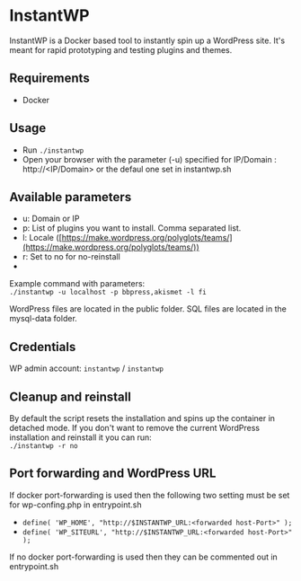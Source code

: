 # InstantWP

InstantWP is a Docker based tool to instantly spin up a WordPress site. It's meant for rapid prototyping and testing plugins and themes.

## Requirements

- Docker

## Usage

- Run `./instantwp`
- Open your browser with the parameter (-u) specified for IP/Domain : http://<IP/Domain> or the defaul one set in instantwp.sh

## Available parameters

- u: Domain or IP
- p: List of plugins you want to install. Comma separated list.
- l: Locale ([https://make.wordpress.org/polyglots/teams/](https://make.wordpress.org/polyglots/teams/))
- r: Set to no for no-reinstall
-

Example command with parameters:  
`./instantwp -u localhost -p bbpress,akismet -l fi`

WordPress files are located in the public folder. SQL files are located in the mysql-data folder.

## Credentials

WP admin account: `instantwp` / `instantwp`

## Cleanup and reinstall

By default the script resets the installation and spins up the container in detached mode.
If you don't want to remove the current WordPress installation and reinstall it you can run:  
`./instantwp -r no`

## Port forwarding and WordPress URL

If docker port-forwarding is used then the following two setting must be set for wp-confing.php in entrypoint.sh

- `define( 'WP_HOME', "http://$INSTANTWP_URL:<forwarded host-Port>" );`
- `define( 'WP_SITEURL', "http://$INSTANTWP_URL:<forwarded host-Port>" );`

If no docker port-forwarding is used then they can be commented out in entrypoint.sh
